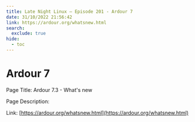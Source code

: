```yaml
---
title: Late Night Linux – Episode 201 - Ardour 7
date: 31/10/2022 21:56:42
link: https://ardour.org/whatsnew.html
search:
  exclude: true
hide:
  - toc
---
```


# Ardour 7

Page Title: Ardour 7.3 - What's new

Page Description:  

Link: [https://ardour.org/whatsnew.html](https://ardour.org/whatsnew.html)